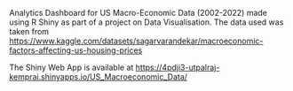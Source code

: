 Analytics Dashboard for US Macro-Economic Data (2002-2022) made using R Shiny as part of a project on Data Visualisation. The data used was taken from https://www.kaggle.com/datasets/sagarvarandekar/macroeconomic-factors-affecting-us-housing-prices 

The Shiny Web App is available at https://4pdji3-utpalraj-kemprai.shinyapps.io/US_Macroeconomic_Data/
